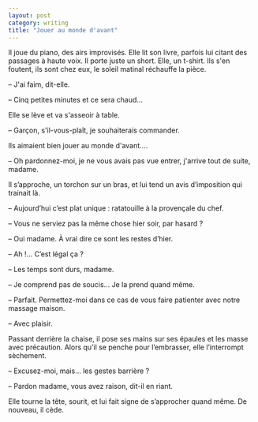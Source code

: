 ```yaml
---
layout: post
category: writing
title: "Jouer au monde d'avant"
---
```


<section markdown="1">

Il joue du piano, des airs improvisés. Elle lit son livre, parfois lui citant des passages à haute voix. Il porte juste un short. Elle, un t-shirt. Ils s'en foutent, ils sont chez eux, le soleil matinal réchauffe la pièce.

– J'ai faim, dit-elle.

– Cinq petites minutes et ce sera chaud…

Elle se lève et va s'asseoir à table.

– Garçon, s'il-vous-plaît, je souhaiterais commander.

Ils aimaient bien jouer au monde d'avant….

– Oh pardonnez-moi, je ne vous avais pas vue entrer, j'arrive tout de suite, madame.

Il s’approche, un torchon sur un bras, et lui tend un avis d’imposition qui trainait là.

– Aujourd’hui c’est plat unique : ratatouille à la provençale du chef.

– Vous ne serviez pas la même chose hier soir, par hasard ?

– Oui madame. À vrai dire ce sont les restes d’hier.

– Ah !… C’est légal ça ?

– Les temps sont durs, madame.

– Je comprend pas de soucis… Je la prend quand même.

– Parfait. Permettez-moi dans ce cas de vous faire patienter avec notre massage maison.

– Avec plaisir.

Passant derrière la chaise, il pose ses mains sur ses épaules et les masse avec précaution. Alors qu’il se penche pour l’embrasser, elle l’interrompt sèchement.

– Excusez-moi, mais... les gestes barrière ?

– Pardon madame, vous avez raison, dit-il en riant.

Elle tourne la tête, sourit, et lui fait signe de s’approcher quand même. De nouveau, il cède.

</section>
